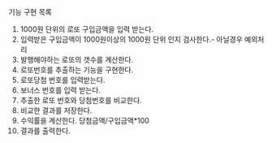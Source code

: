 기능 구현 목록 
1. 1000원 단위의 로또 구입금액을 입력 받는다.
2. 입력받은 구입금액이 1000원이상의 1000원 단위 인지 검사한다.- 아닐경우 예외처리
3. 발행해야하는 로또의 갯수를 계산한다.
4. 로또번호를 추출하는 기능을 구현한다.
5. 로또당첨 번호를 입력받는다.
6. 보너스 번호를 입력 받는다.
7. 추출한 로또 번호와 당첨번호를 비교한다.
8. 비교한 결과를 저장한다.
9. 수익률을 계산한다. 당첨금액/구입금액*100
10. 결과를 출력한다.